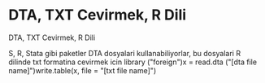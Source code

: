 # DTA, TXT Cevirmek, R Dili


DTA, TXT Cevirmek, R Dili



S, R, Stata gibi paketler DTA dosyalari kullanabiliyorlar, bu dosyalari R dilinde txt formatina cevirmek icin library ("foreign")x = read.dta ("[dta file name]")write.table(x, file = "[txt file name]")




